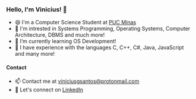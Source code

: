 ### Hello, I'm Vinicius! 👋

- 😄 I'm a Computer Science Student at [PUC Minas](https://icei.pucminas.br/)
- 👀 I'm intrested in Systems Programming, Operating Systems, Computer Architecture, DBMS and much more!
- 🌱 I’m currently learning OS Development!
- 🔭 I have experience with the languages C, C++, C#, Java, JavaScript and many more!

#### Contact
- 📫 Contact me at [viniciusgsantos@protonmail.com](mailto:viniciusgsantos@protonmail.com)
- 💼 Let's connect on [LinkedIn](https://www.linkedin.com/in/vinicius-gabriel-santos-teixeira)



<!--
**ravixr/ravixr** is a ✨ _special_ ✨ repository because its `README.md` (this file) appears on your GitHub profile.

Here are some ideas to get you started:

- 🔭 I’m currently working on ...
- 🌱 I’m currently learning ...
- 👯 I’m looking to collaborate on ...
- 🤔 I’m looking for help with ...
- 💬 Ask me about ...
- 📫 How to reach me: ...
- 😄 Pronouns: ...
- ⚡ Fun fact: ...
-->
